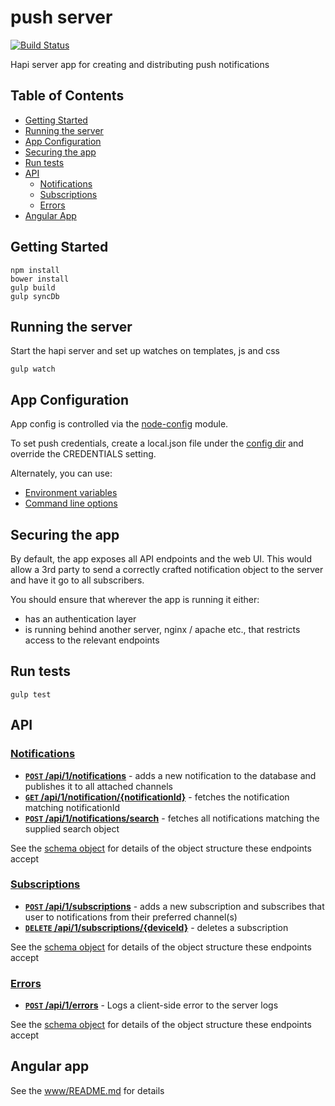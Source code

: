 push server
============

[![Build Status](https://travis-ci.org/EFForg/pushserver.svg)](https://travis-ci.org/EFForg/pushserver)

Hapi server app for creating and distributing push notifications

## Table of Contents

* [Getting Started](#getting-started)
* [Running the server](#running-the-server)
* [App Configuration](#app-configuration)
* [Securing the app](#securing-the-app)
* [Run tests](#run-tests)
* [API](#api)
  * [Notifications](#notifications)
  * [Subscriptions](#subscriptions)
  * [Errors](#errors)
* [Angular App](#angular-app)

## Getting Started

```
npm install
bower install
gulp build
gulp syncDb
```

## Running the server

Start the hapi server and set up watches on templates, js and css

```
gulp watch
```

## App Configuration

App config is controlled via the [node-config](https://github.com/lorenwest/node-config) module.

To set push credentials, create a local.json file under the [config dir](/config) and override the CREDENTIALS setting.

Alternately, you can use:
* [Environment variables](https://github.com/lorenwest/node-config/wiki/Environment-Variables)
* [Command line options](https://github.com/lorenwest/node-config/wiki/Command-Line-Overrides)

## Securing the app

By default, the app exposes all API endpoints and the web UI. This would allow a 3rd party to send a correctly crafted notification object to the server and have it go to all subscribers.

You should ensure that wherever the app is running it either:
* has an authentication layer
* is running behind another server, nginx / apache etc., that restricts access to the relevant endpoints

## Run tests

```
gulp test
```

## API

### [Notifications](/routes/notifications)

- [**<code>POST</code> /api/1/notifications**](/routes/notifications/add_notification.js) - adds a new notification to the database and publishes it to all attached channels
- [**<code>GET</code> /api/1/notification/{notificationId}**](/routes/notifications/get_notification.js) - fetches the notification matching notificationId
- [**<code>POST</code> /api/1/notifications/search**](/routes/notifications/get_notifications.js) - fetches all notifications matching the supplied search object

See the [schema object](/routes/notifications/validation.js) for details of the object structure these endpoints accept

### [Subscriptions](/routes/subscriptions)

- [**<code>POST</code> /api/1/subscriptions**](/routes/subscriptions/add_subscription.js) - adds a new subscription and subscribes that user to notifications from their preferred channel(s)
- [**<code>DELETE</code> /api/1/subscriptions/{deviceId}**](/routes/subscriptions/delete_subscription.js) - deletes a subscription

See the [schema object](/routes/subscriptions/validation.js) for details of the object structure these endpoints accept

### [Errors](/routes/errors)

- [**<code>POST</code> /api/1/errors**](/routes/errors/log_error.js) - Logs a client-side error to the server logs

See the [schema object](/routes/errors/validation.js) for details of the object structure these endpoints accept

## Angular app

See the [www/README.md](/www/README.md) for details
